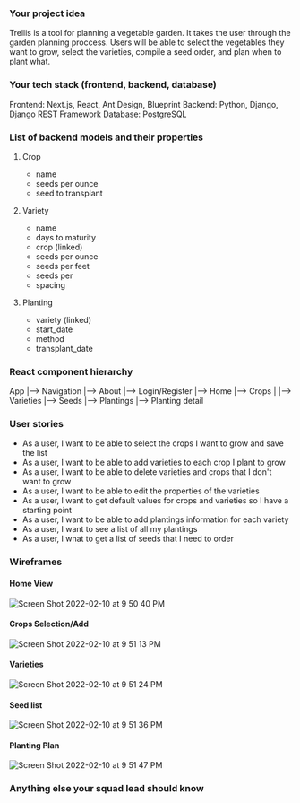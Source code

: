 ### Your project idea 

Trellis is a tool for planning a vegetable garden. It takes the user through the garden planning proccess.
Users will be able to select the vegetables they want to grow, select the varieties, compile a seed order, and plan when to plant what.

### Your tech stack (frontend, backend, database)

Frontend: Next.js, React, Ant Design, Blueprint
Backend: Python, Django, Django REST Framework
Database: PostgreSQL

### List of backend models and their properties

1. Crop
    - name
    - seeds per ounce
    - seed to transplant

2. Variety
    - name
    - days to maturity
    - crop (linked)
    - seeds per ounce
    - seeds per feet
    - seeds per
    - spacing

3. Planting
    - variety (linked)
    - start_date
    - method
    - transplant_date

### React component hierarchy

App
 |--> Navigation
 |--> About
 |--> Login/Register
 |--> Home
        |--> Crops
        |      |--> Varieties
        |--> Seeds
        |--> Plantings
               |--> Planting detail

### User stories
- As a user, I want to be able to select the crops I want to grow and save the list
- As a user, I want to be able to add varieties to each crop I plant to grow
- As a user, I want to be able to delete varieties and crops that I don't want to grow
- As a user, I want to be able to edit the properties of the varieties
- As a user, I want to get default values for crops and varieties so I have a starting point
- As a user, I want to be able to add plantings information for each variety
- As a user, I want to see a list of all my plantings
- As a user, I wnat to get a list of seeds that I need to order

### Wireframes

#### Home View

![Screen Shot 2022-02-10 at 9 50 40 PM](https://user-images.githubusercontent.com/93807931/153530528-d21f1dcc-1160-4081-97ab-1bfc28ae9b17.png)


#### Crops Selection/Add

![Screen Shot 2022-02-10 at 9 51 13 PM](https://user-images.githubusercontent.com/93807931/153530548-52a07e0b-02dc-4e24-83f2-1bff4f8d7013.png)


#### Varieties 

![Screen Shot 2022-02-10 at 9 51 24 PM](https://user-images.githubusercontent.com/93807931/153530563-bb0b9b88-124f-46a6-9be9-f699d4b8446c.png)


#### Seed list

![Screen Shot 2022-02-10 at 9 51 36 PM](https://user-images.githubusercontent.com/93807931/153530578-c3c2ef3c-02b5-43aa-80c6-24d36ba707f3.png)


#### Planting Plan

![Screen Shot 2022-02-10 at 9 51 47 PM](https://user-images.githubusercontent.com/93807931/153530601-bd727565-7a07-45ef-b5f1-a35536081e3a.png)


### Anything else your squad lead should know
